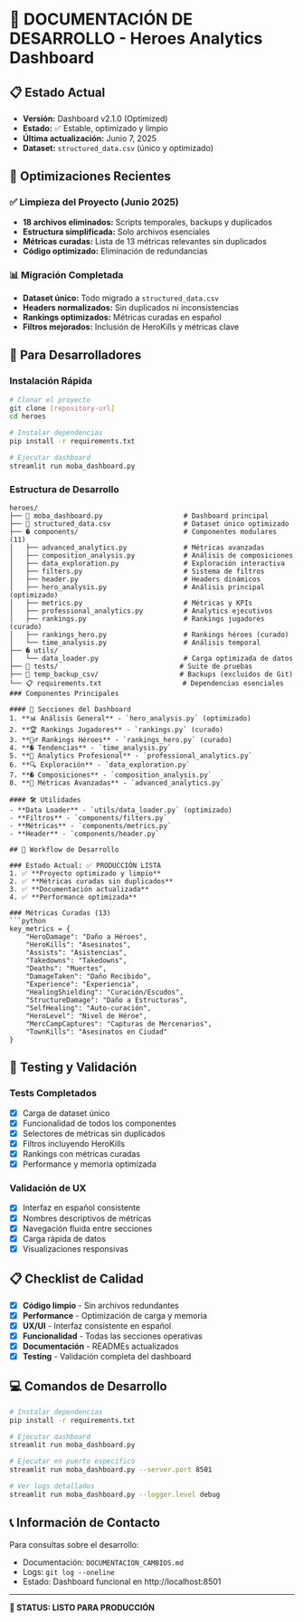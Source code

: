 # 🚀 DOCUMENTACIÓN DE DESARROLLO - Heroes Analytics Dashboard

## 📋 Estado Actual
- **Versión:** Dashboard v2.1.0 (Optimized)
- **Estado:** ✅ Estable, optimizado y limpio
- **Última actualización:** Junio 7, 2025
- **Dataset:** `structured_data.csv` (único y optimizado)

## 🧹 Optimizaciones Recientes

### ✅ Limpieza del Proyecto (Junio 2025)
- **18 archivos eliminados:** Scripts temporales, backups y duplicados
- **Estructura simplificada:** Solo archivos esenciales
- **Métricas curadas:** Lista de 13 métricas relevantes sin duplicados
- **Código optimizado:** Eliminación de redundancias

### 📊 Migración Completada
- **Dataset único:** Todo migrado a `structured_data.csv`
- **Headers normalizados:** Sin duplicados ni inconsistencias
- **Rankings optimizados:** Métricas curadas en español
- **Filtros mejorados:** Inclusión de HeroKills y métricas clave

## 🚀 Para Desarrolladores

### Instalación Rápida
```bash
# Clonar el proyecto
git clone [repository-url]
cd heroes

# Instalar dependencias
pip install -r requirements.txt

# Ejecutar dashboard
streamlit run moba_dashboard.py
```

### Estructura de Desarrollo
```
heroes/
├── 📄 moba_dashboard.py                    # Dashboard principal
├── 📄 structured_data.csv                  # Dataset único optimizado
├── � components/                          # Componentes modulares (11)
│   ├── advanced_analytics.py              # Métricas avanzadas
│   ├── composition_analysis.py            # Análisis de composiciones
│   ├── data_exploration.py                # Exploración interactiva
│   ├── filters.py                         # Sistema de filtros
│   ├── header.py                          # Headers dinámicos
│   ├── hero_analysis.py                   # Análisis principal (optimizado)
│   ├── metrics.py                         # Métricas y KPIs
│   ├── professional_analytics.py          # Analytics ejecutivos
│   ├── rankings.py                        # Rankings jugadores (curado)
│   ├── rankings_hero.py                   # Rankings héroes (curado)
│   └── time_analysis.py                   # Análisis temporal
├── � utils/
│   └── data_loader.py                     # Carga optimizada de datos
├── 📁 tests/                              # Suite de pruebas
├── 📁 temp_backup_csv/                    # Backups (excluidos de Git)
└── 📋 requirements.txt                    # Dependencias esenciales
### Componentes Principales

#### 🎯 Secciones del Dashboard
1. **📊 Análisis General** - `hero_analysis.py` (optimizado)
2. **🏆 Rankings Jugadores** - `rankings.py` (curado)
3. **🦸‍♂️ Rankings Héroes** - `rankings_hero.py` (curado)
4. **� Tendencias** - `time_analysis.py`
5. **🚀 Analytics Profesional** - `professional_analytics.py`
6. **🔍 Exploración** - `data_exploration.py`
7. **� Composiciones** - `composition_analysis.py`
8. **🎯 Métricas Avanzadas** - `advanced_analytics.py`

#### 🛠️ Utilidades
- **Data Loader** - `utils/data_loader.py` (optimizado)
- **Filtros** - `components/filters.py`
- **Métricas** - `components/metrics.py`
- **Header** - `components/header.py`

## 🔄 Workflow de Desarrollo

### Estado Actual: ✅ PRODUCCIÓN LISTA
1. ✅ **Proyecto optimizado y limpio**
2. ✅ **Métricas curadas sin duplicados**  
3. ✅ **Documentación actualizada**
4. ✅ **Performance optimizada**

### Métricas Curadas (13)
```python
key_metrics = {
    "HeroDamage": "Daño a Héroes",
    "HeroKills": "Asesinatos",
    "Assists": "Asistencias", 
    "Takedowns": "Takedowns",
    "Deaths": "Muertes",
    "DamageTaken": "Daño Recibido",
    "Experience": "Experiencia",
    "HealingShielding": "Curación/Escudos",
    "StructureDamage": "Daño a Estructuras",
    "SelfHealing": "Auto-curación",
    "HeroLevel": "Nivel de Héroe",
    "MercCampCaptures": "Capturas de Mercenarios",
    "TownKills": "Asesinatos en Ciudad"
}
```

## 🧪 Testing y Validación

### Tests Completados
- [x] Carga de dataset único
- [x] Funcionalidad de todos los componentes
- [x] Selectores de métricas sin duplicados
- [x] Filtros incluyendo HeroKills
- [x] Rankings con métricas curadas
- [x] Performance y memoria optimizada

### Validación de UX
- [x] Interfaz en español consistente
- [x] Nombres descriptivos de métricas
- [x] Navegación fluida entre secciones
- [x] Carga rápida de datos
- [x] Visualizaciones responsivas

## 📋 Checklist de Calidad

- [x] **Código limpio** - Sin archivos redundantes
- [x] **Performance** - Optimización de carga y memoria
- [x] **UX/UI** - Interfaz consistente en español
- [x] **Funcionalidad** - Todas las secciones operativas
- [x] **Documentación** - READMEs actualizados
- [x] **Testing** - Validación completa del dashboard

## 💻 Comandos de Desarrollo

```bash
# Instalar dependencias
pip install -r requirements.txt

# Ejecutar dashboard
streamlit run moba_dashboard.py

# Ejecutar en puerto específico
streamlit run moba_dashboard.py --server.port 8501

# Ver logs detallados
streamlit run moba_dashboard.py --logger.level debug
```

## 📞 Información de Contacto

Para consultas sobre el desarrollo:
- Documentación: `DOCUMENTACION_CAMBIOS.md`
- Logs: `git log --oneline`
- Estado: Dashboard funcional en http://localhost:8501

---
**🎯 STATUS: LISTO PARA PRODUCCIÓN**
